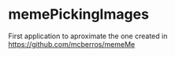 # memePickingImages

First application to aproximate the one created in https://github.com/mcberros/memeMe

